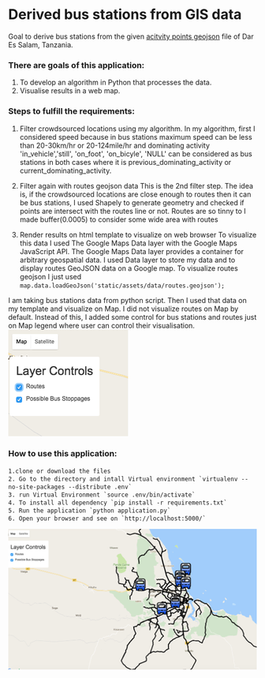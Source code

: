 # Derived bus stations from GIS data

Goal to derive bus stations from the given  [acitvity points geojson][1] file of Dar Es Salam, Tanzania.

### There are goals of this application:
1. To develop an algorithm in Python that processes the data.
2. Visualise results in a web map.

### Steps to fulfill the requirements:
1. Filter crowdsourced locations using my algorithm.
 In my algorithm, first I considered speed because in bus stations maximum speed can be less than 20-30km/hr or 20-124mile/hr and dominating
 activity 'in_vehicle','still', 'on_foot', 'on_bicyle', 'NULL' can be considered as bus stations in both cases where it
 is previous_dominating_activity or current_dominating_activity.

2. Filter again with routes geojson data
This is the 2nd filter step. The idea is, if the crowdsourced locations are close enough to routes then it can be bus stations,
I used Shapely to generate geometry and checked if points are intersect with the routes line or not. Routes are so tinny to I made
buffer(0.0005) to consider some wide area with routes

3. Render results on html template to visualize on web browser
To visualize this data I used The Google Maps Data layer with  the Google Maps JavaScript API. The Google Maps Data layer
provides a container for arbitrary geospatial data. I used Data layer to store my data and to display routes GeoJSON data on a Google map.
To visualize routes geojson I just used
  `map.data.loadGeoJson('static/assets/data/routes.geojson');`

I am taking bus stations data from python script. Then I used that data on my template and visualize on Map. I did not visualize
routes on Map by default. Instead of this, I added some control for bus stations and routes just on Map legend where
user can control their visualisation.
 ![Control pannel](static/assets/img/map_control.png?raw=true "Control Panel")

### How to use this application:
    1.clone or download the files
    2. Go to the directory and intall Virtual environment `virtualenv --no-site-packages --distribute .env`
    3. run Virtual Environment `source .env/bin/activate`
    4. To install all dependency `pip install -r requirements.txt`
    5. Run the application `python application.py`
    6. Open your browser and see on `http://localhost:5000/`

  ![Map View](static/assets/img/map_view.png?raw=true "Map View")

[1]: https://github.com/avastamin/derived_bus_stoppage_from_GIS_data/blob/master/static/assets/data/activity_points.geojson "activity_points.geojson"
